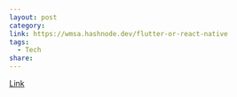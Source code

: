 ```yaml
---
layout: post
category:
link: https://wmsa.hashnode.dev/flutter-or-react-native
tags:
  - Tech
share:
---
```


[Link](https://wmsa.hashnode.dev/flutter-or-react-native)